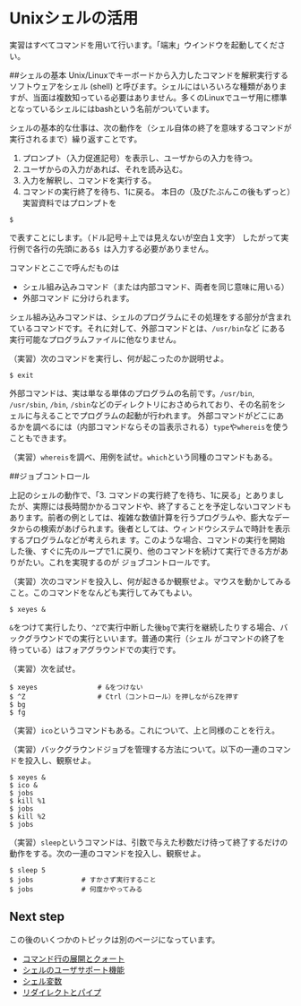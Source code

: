 # Unixシェルの活用

実習はすべてコマンドを用いて行います。「端末」ウインドウを起動してください。

##シェルの基本
Unix/Linuxでキーボードから入力したコマンドを解釈実行するソフトウェアをシェル (shell) と呼びます。シェルにはいろいろな種類がありますが、当面は複数知っている必要はありません。多くのLinuxでユーザ用に標準となっているシェルにはbashという名前がついています。

シェルの基本的な仕事は、次の動作を（シェル自体の終了を意味するコマンドが実行されるまで）繰り返すことです。
1. プロンプト（入力促進記号）を表示し、ユーザからの入力を待つ。
1. ユーザからの入力があれば、それを読み込む。
1. 入力を解釈し、コマンドを実行する。
1. コマンドの実行終了を待ち、1に戻る。
本日の（及びたぶんこの後もずっと）実習資料ではプロンプトを
```
$
```
で表すことにします。（ドル記号＋上では見えないが空白１文字）
したがって実行例で各行の先頭にある`$ `は入力する必要がありません。

コマンドとここで呼んだものは
- シェル組み込みコマンド（または内部コマンド、両者を同じ意味に用いる）
- 外部コマンド
に分けられます。

シェル組み込みコマンドは、シェルのプログラムにその処理をする部分が含まれているコマンドです。それに対して、外部コマンドとは、`/usr/bin`など にある実行可能なプログラムファイルに他なりません。

（実習）次のコマンドを実行し、何が起こったのか説明せよ。
```
$ exit
```

外部コマンドは、実は単なる単体のプログラムの名前です。`/usr/bin`, `/usr/sbin`, `/bin`, `/sbin`などのディレクトリにおさめられており、その名前をシェルに与えることでプログラムの起動が行われます。
外部コマンドがどこにあるかを調べるには（内部コマンドならその旨表示される）`type`や`whereis`を使うこともできます。

（実習）`whereis`を調べ、用例を試せ。`which`という同種のコマンドもある。

##ジョブコントロール

上記のシェルの動作で、「3. コマンドの実行終了を待ち、1に戻る」とありましたが、実際には長時間かかるコマンドや、終了することを予定しないコマンドもあります。前者の例としては、複雑な数値計算を行うプログラムや、膨大なデータからの検索があげられます。後者としては、ウィンドウシステムで時計を表示するプログラムなどが考えられま す。このような場合、コマンドの実行を開始した後、すぐに先のループで1.に戻り、他のコマンドを続けて実行できる方がありがたい。これを実現するのが ジョブコントロールです。

（実習）次のコマンドを投入し、何が起きるか観察せよ。マウスを動かしてみること。このコマンドをなんども実行してみてもよい。
```
$ xeyes &
```

`&`をつけて実行したり、`^Z`で実行中断した後`bg`で実行を継続したりする場合、バックグラウンドでの実行といいます。普通の実行（シェル がコマンドの終了を待っている）はフォアグラウンドでの実行です。

（実習）次を試せ。
```
$ xeyes               # &をつけない
$ ^Z                  # Ctrl（コントロール）を押しながらZを押す
$ bg
$ fg
```

（実習）`ico`というコマンドもある。これについて、上と同様のことを行え。

（実習）バックグラウンドジョブを管理する方法について。以下の一連のコマンドを投入し、観察せよ。
```
$ xeyes &
$ ico &
$ jobs
$ kill %1
$ jobs
$ kill %2
$ jobs
```

（実習）`sleep`というコマンドは、引数で与えた秒数だけ待って終了するだけの動作をする。次の一連のコマンドを投入し、観察せよ。
```
$ sleep 5
$ jobs            # すかさず実行すること
$ jobs            # 何度かやってみる
```

## Next step

この後のいくつかのトピックは別のページになっています。

- [コマンド行の展開とクォート](cmdline.md)
- [シェルのユーザサポート機能](usersupport.md)
- [シェル変数](shellvar.md)
- [リダイレクトとパイプ](pipe.md)
